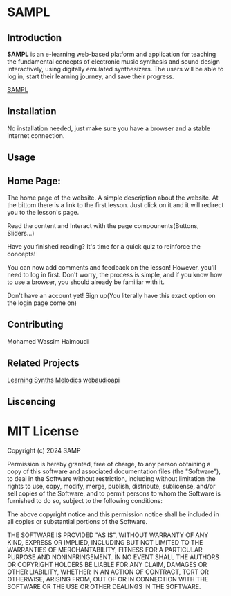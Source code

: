 # SAMPL

## Introduction

**SAMPL** is an e-learning web-based platform and application for teaching the fundamental concepts of electronic music synthesis and sound design interactively, using digitally emulated synthesizers. The users will be able to log in, start their learning journey, and save their progress.

[SAMPL](sampl.pythonanywhere.com)

## Installation

No installation needed, just make sure you have a browser and a stable internet connection.

## Usage

## Home Page: 
The home page of the website. A simple description about the website. At the bittom there is a link to the first lesson. Just click on it and it will redirect you to the lesson's page.

Read the content and Interact with the page compounents(Buttons, Sliders...)

Have you finished reading? It's time for a quick quiz to reinforce the concepts!

You can now add comments and feedback on the lesson! However, you'll need to log in first. Don't worry, the process is simple, and if you know how to use a browser, you should already be familiar with it.

Don't have an account yet! Sign up(You literally have this exact option on the login page come on)

## Contributing

Mohamed Wassim Haimoudi

## Related Projects

[Learning Synths](https://learningsynths.ableton.com/)
[Melodics](https://melodics.com/)
[webaudioapi](https://webaudioapi.com/)

## Liscencing

# MIT License

Copyright (c) 2024 SAMP 

Permission is hereby granted, free of charge, to any person obtaining a copy
of this software and associated documentation files (the "Software"), to deal
in the Software without restriction, including without limitation the rights
to use, copy, modify, merge, publish, distribute, sublicense, and/or sell
copies of the Software, and to permit persons to whom the Software is
furnished to do so, subject to the following conditions:

The above copyright notice and this permission notice shall be included in all
copies or substantial portions of the Software.

THE SOFTWARE IS PROVIDED "AS IS", WITHOUT WARRANTY OF ANY KIND, EXPRESS OR
IMPLIED, INCLUDING BUT NOT LIMITED TO THE WARRANTIES OF MERCHANTABILITY,
FITNESS FOR A PARTICULAR PURPOSE AND NONINFRINGEMENT. IN NO EVENT SHALL THE
AUTHORS OR COPYRIGHT HOLDERS BE LIABLE FOR ANY CLAIM, DAMAGES OR OTHER
LIABILITY, WHETHER IN AN ACTION OF CONTRACT, TORT OR OTHERWISE, ARISING FROM,
OUT OF OR IN CONNECTION WITH THE SOFTWARE OR THE USE OR OTHER DEALINGS IN THE
SOFTWARE.
